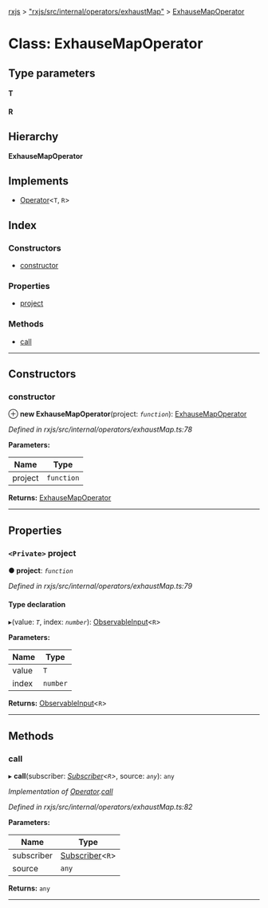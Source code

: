 [rxjs](../README.md) > ["rxjs/src/internal/operators/exhaustMap"](../modules/_rxjs_src_internal_operators_exhaustmap_.md) > [ExhauseMapOperator](../classes/_rxjs_src_internal_operators_exhaustmap_.exhausemapoperator.md)

# Class: ExhauseMapOperator

## Type parameters
#### T 
#### R 
## Hierarchy

**ExhauseMapOperator**

## Implements

* [Operator](../interfaces/_rxjs_src_internal_operator_.operator.md)<`T`, `R`>

## Index

### Constructors

* [constructor](_rxjs_src_internal_operators_exhaustmap_.exhausemapoperator.md#constructor)

### Properties

* [project](_rxjs_src_internal_operators_exhaustmap_.exhausemapoperator.md#project)

### Methods

* [call](_rxjs_src_internal_operators_exhaustmap_.exhausemapoperator.md#call)

---

## Constructors

<a id="constructor"></a>

###  constructor

⊕ **new ExhauseMapOperator**(project: *`function`*): [ExhauseMapOperator](_rxjs_src_internal_operators_exhaustmap_.exhausemapoperator.md)

*Defined in rxjs/src/internal/operators/exhaustMap.ts:78*

**Parameters:**

| Name | Type |
| ------ | ------ |
| project | `function` |

**Returns:** [ExhauseMapOperator](_rxjs_src_internal_operators_exhaustmap_.exhausemapoperator.md)

___

## Properties

<a id="project"></a>

### `<Private>` project

**● project**: *`function`*

*Defined in rxjs/src/internal/operators/exhaustMap.ts:79*

#### Type declaration
▸(value: *`T`*, index: *`number`*): [ObservableInput](../modules/_rxjs_src_internal_types_.md#observableinput)<`R`>

**Parameters:**

| Name | Type |
| ------ | ------ |
| value | `T` |
| index | `number` |

**Returns:** [ObservableInput](../modules/_rxjs_src_internal_types_.md#observableinput)<`R`>

___

## Methods

<a id="call"></a>

###  call

▸ **call**(subscriber: *[Subscriber](_rxjs_src_internal_subscriber_.subscriber.md)<`R`>*, source: *`any`*): `any`

*Implementation of [Operator](../interfaces/_rxjs_src_internal_operator_.operator.md).[call](../interfaces/_rxjs_src_internal_operator_.operator.md#call)*

*Defined in rxjs/src/internal/operators/exhaustMap.ts:82*

**Parameters:**

| Name | Type |
| ------ | ------ |
| subscriber | [Subscriber](_rxjs_src_internal_subscriber_.subscriber.md)<`R`> |
| source | `any` |

**Returns:** `any`

___


